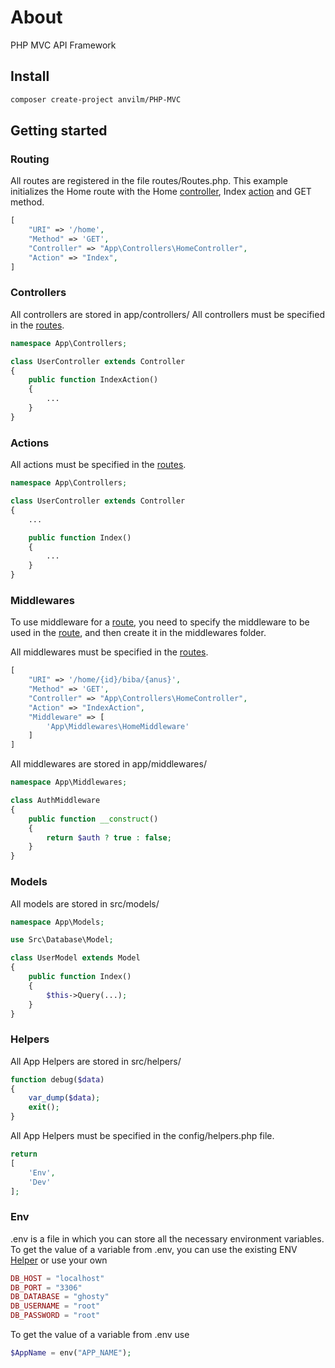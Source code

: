 # About

PHP MVC API Framework

## Install

```bash
composer create-project anvilm/PHP-MVC
```

## Getting started


### Routing

All routes are registered in the file routes/Routes.php.
This example initializes the Home route with the Home [controller](#controllers), Index [action](#actions) and GET method.
```php
[
    "URI" => '/home',
    "Method" => 'GET',
    "Controller" => "App\Controllers\HomeController",
    "Action" => "Index",
]
```

### Controllers

All controllers are stored in app/controllers/
All controllers must be specified in the [routes](#routing).

```php
namespace App\Controllers;

class UserController extends Controller
{
    public function IndexAction()
    {
        ...
    }
}
```

### Actions

All actions must be specified in the [routes](#routing).

```php
namespace App\Controllers;

class UserController extends Controller
{
    ...

    public function Index()
    {
        ...
    }
}
```
### Middlewares

To use middleware for a [route](#routing), you need to specify the middleware to be used in the [route](#routing), and then create it in the middlewares folder.

All middlewares must be specified in the [routes](#routing).

```php
[
    "URI" => '/home/{id}/biba/{anus}',
    "Method" => 'GET',
    "Controller" => "App\Controllers\HomeController",
    "Action" => "IndexAction",
    "Middleware" => [
        'App\Middlewares\HomeMiddleware'
    ]
]
```
All middlewares are stored in app/middlewares/

```php
namespace App\Middlewares;

class AuthMiddleware
{
    public function __construct()
    {
        return $auth ? true : false;
    }
}
```

### Models

All models are stored in src/models/

```php
namespace App\Models;

use Src\Database\Model;

class UserModel extends Model
{
    public function Index()
    {
        $this->Query(...);
    }
}
```



### Helpers

All App Helpers are stored in src/helpers/

```php
function debug($data)
{
    var_dump($data);
    exit();
}
```

All App Helpers must be specified in the config/helpers.php file.

```php
return 
[
    'Env',
    'Dev'
];
```



### Env
.env is a file in which you can store all the necessary environment variables.
To get the value of a variable from .env, you can use the existing ENV [Helper](#helpers) or use your own

```php
DB_HOST = "localhost"
DB_PORT = "3306"
DB_DATABASE = "ghosty"
DB_USERNAME = "root"
DB_PASSWORD = "root"
```
To get the value of a variable from .env use
```php
$AppName = env("APP_NAME");
```